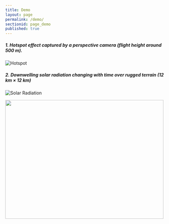 ```yaml
---
title: Demo
layout: page
permalink: /demo/
sectionid: page_demo
published: true
---
```


##### 1. Hotspot effect captured by a perspective camera (flight height around 500 m).
![Hotspot](http://jianboqi.github.io/img/content/hotspot.gif)

##### 2. Downwelling solar radiation changing with time over rugged terrain (12 km × 12 km)
![Solar Radiation](http://jianboqi.github.io/img/content/downwelling_radiation.gif)

<img src="http://jianboqi.github.io/img/content/downwelling_radiation.gif" width="500" height="375" />
